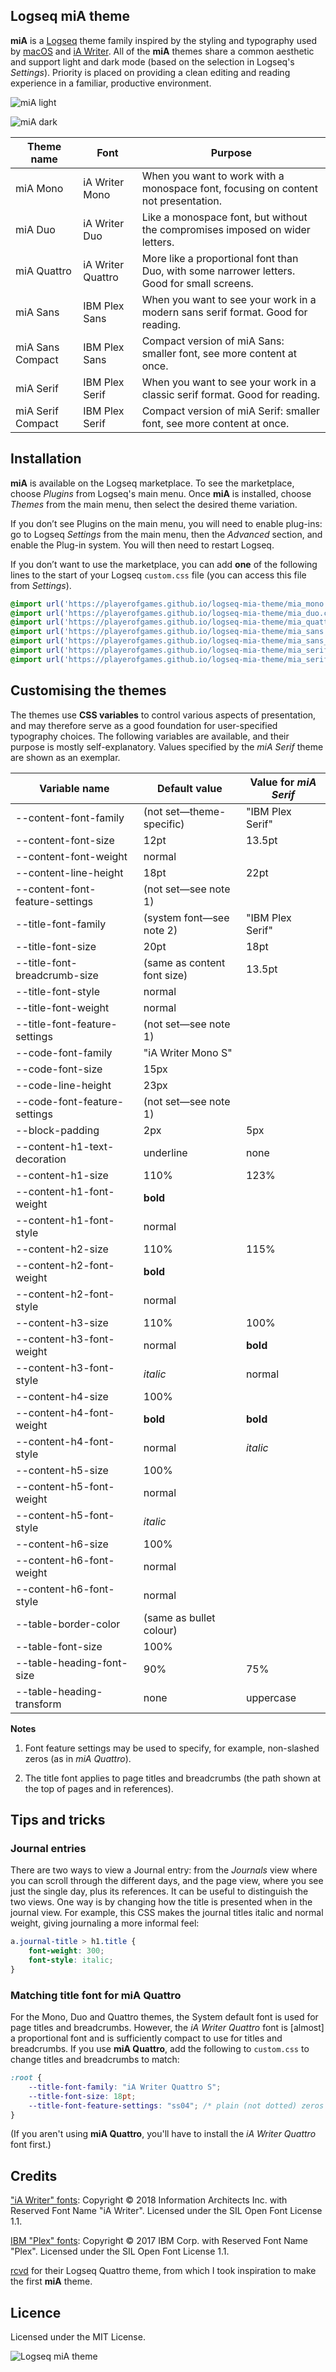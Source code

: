 ## Logseq miA theme

**miA** is a [Logseq](https://github.com/logseq/logseq) theme family inspired by the styling and typography used by [macOS](https://www.apple.com/macos/monterey/) and [iA Writer](https://ia.net/writer). All of the **miA** themes share a common aesthetic and support light and dark mode (based on the selection in Logseq's *Settings*). Priority is placed on providing a clean editing and reading experience in a familiar, productive environment.

![miA light](./screenshots/miA-light.png)

![miA dark](./screenshots/miA-dark.png)

| Theme name | Font | Purpose |
|---|---|---|
| miA Mono | iA Writer Mono | When you want to work with a monospace font, focusing on content not presentation. |
| miA Duo | iA Writer Duo | Like a monospace font, but without the compromises imposed on wider letters. |
| miA Quattro | iA Writer Quattro | More like a proportional font than Duo, with some narrower letters. Good for small screens. |
| miA Sans | IBM Plex Sans | When you want to see your work in a modern sans serif format. Good for reading. |
| miA Sans Compact | IBM Plex Sans | Compact version of miA Sans: smaller font, see more content at once. |
| miA Serif | IBM Plex Serif | When you want to see your work in a classic serif format. Good for reading. |
| miA Serif Compact | IBM Plex Serif | Compact version of miA Serif: smaller font, see more content at once. |


## Installation

**miA** is available on the Logseq marketplace. To see the marketplace, choose *Plugins* from Logseq's main menu. Once **miA** is installed, choose *Themes* from the main menu, then select the desired theme variation.

If you don’t see Plugins on the main menu, you will need to enable plug-ins: go to Logseq *Settings* from the main menu, then the *Advanced* section, and enable the Plug-in system. You will then need to restart Logseq.

If you don’t want to use the marketplace, you can add **one** of the following lines to the start of your Logseq `custom.css` file (you can access this file from *Settings*).

``` css
@import url('https://playerofgames.github.io/logseq-mia-theme/mia_mono.css');
@import url('https://playerofgames.github.io/logseq-mia-theme/mia_duo.css');
@import url('https://playerofgames.github.io/logseq-mia-theme/mia_quattro.css');
@import url('https://playerofgames.github.io/logseq-mia-theme/mia_sans.css');
@import url('https://playerofgames.github.io/logseq-mia-theme/mia_sans_compact.css');
@import url('https://playerofgames.github.io/logseq-mia-theme/mia_serif.css');
@import url('https://playerofgames.github.io/logseq-mia-theme/mia_serif_compact.css');
```

## Customising the themes

The themes use **CSS variables** to control various aspects of presentation, and may therefore serve as a good foundation for user-specified typography choices. The following variables are available, and their purpose is mostly self-explanatory. Values specified by the *miA Serif* theme are shown as an exemplar.

| Variable name | Default value | Value for *miA Serif* |
|---|---|---|
| --content-font-family | (not set—theme-specific) | "IBM Plex Serif" |
| --content-font-size | 12pt | 13.5pt |
| --content-font-weight | normal | |
| --content-line-height | 18pt | 22pt |
| --content-font-feature-settings | (not set—see note 1) | |
| --title-font-family | (system font—see note 2) | "IBM Plex Serif" |
| --title-font-size | 20pt | 18pt |
| --title-font-breadcrumb-size | (same as content font size) | 13.5pt |
| --title-font-style | normal | |
| --title-font-weight | normal | |
| --title-font-feature-settings | (not set—see note 1) | |
| --code-font-family | "iA Writer Mono S" | |
| --code-font-size | 15px | |
| --code-line-height | 23px | |
| --code-font-feature-settings | (not set—see note 1) | | 
| --block-padding | 2px | 5px |
| --content-h1-text-decoration | underline | none |
| --content-h1-size | 110% | 123% |
| --content-h1-font-weight | **bold** | |
| --content-h1-font-style | normal | |
| --content-h2-size | 110% | 115% |
| --content-h2-font-weight | **bold** | |
| --content-h2-font-style | normal | |
| --content-h3-size | 110% | 100% |
| --content-h3-font-weight | normal | **bold** |
| --content-h3-font-style | *italic* | normal |
| --content-h4-size | 100% | |
| --content-h4-font-weight | **bold** | **bold** |
| --content-h4-font-style | normal | *italic* |
| --content-h5-size | 100% | |
| --content-h5-font-weight | normal | |
| --content-h5-font-style | *italic* | |
| --content-h6-size | 100% | |
| --content-h6-font-weight | normal | |
| --content-h6-font-style | normal | |
| --table-border-color | (same as bullet colour) | |
| --table-font-size | 100% | |
| --table-heading-font-size | 90% | 75% |
| --table-heading-transform | none | uppercase |

**Notes**

1. Font feature settings may be used to specify, for example, non-slashed zeros (as in *miA Quattro*).

2. The title font applies to page titles and breadcrumbs (the path shown at the top of pages and in references).

## Tips and tricks

### Journal entries

There are two ways to view a Journal entry: from the *Journals* view where you can scroll through the different days, and the page view, where you see just the single day, plus its references. It can be useful to distinguish the two views. One way is by changing how the title is presented when in the journal view. For example, this CSS makes the journal titles italic and normal weight, giving journaling a more informal feel:

``` css
a.journal-title > h1.title {
	font-weight: 300;
	font-style: italic;
}
```

### Matching title font for **miA Quattro**
For the Mono, Duo and Quattro themes, the System default font is used for page titles and breadcrumbs. However, the *iA Writer Quattro* font is [almost] a proportional font and is sufficiently compact to use for titles and breadcrumbs. If you use **miA Quattro**, add the following to `custom.css` to change titles and breadcrumbs to match:

``` css
:root {
	--title-font-family: "iA Writer Quattro S";
	--title-font-size: 18pt;
	--title-font-feature-settings: "ss04"; /* plain (not dotted) zeros */
}
```

(If you aren't using **miA Quattro**, you'll have to install the *iA Writer Quattro* font first.)

## Credits

["iA Writer" fonts](https://ia.net/topics/a-typographic-christmas): Copyright © 2018 Information Architects Inc. with Reserved Font Name "iA Writer". Licensed under the SIL Open Font License 1.1.

[IBM "Plex" fonts](https://www.ibm.com/plex/): Copyright © 2017 IBM Corp. with Reserved Font Name "Plex". Licensed under the SIL Open Font License 1.1.

[rcvd](https://github.com/rcvd) for their Logseq Quattro theme, from which I took inspiration to make the first **miA** theme.

## Licence

Licensed under the MIT License.



![Logseq miA theme](./icon.png)



